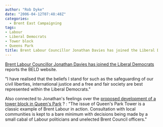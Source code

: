 ```yaml
---
author: "Rob Dyke"
date: "2006-04-12T07:48:48Z"
categories:
  - Brent East Campaigning
tags:
- Labour
- Liberal Democrats
- Tower block
- Queens Park
title: Brent Labour Councillor Jonathan Davies has joined the Liberal Democrats
---
```

[Brent Labour Councillor Jonathan Davies has joined the Liberal Democrats](http://www.brentlibdems.org.uk/) reports the BELD website.

"I have realised that the beliefs I stand for such as the safeguarding of our civil liberties, international justice and a free and fair society are best represented within the Liberal Democrats."

Also connected to Jonathan's feelings over the [proposed development of a tower block in Queen's Park](http://stopthetower.co.uk) ? : "The issue of Queen's Park Tower is a classic example of Brent Labour in action. Consultation with local communities is kept to a bare minimum with decisions being made by a small cabal of Labour politicians and unelected Brent Council officers."
